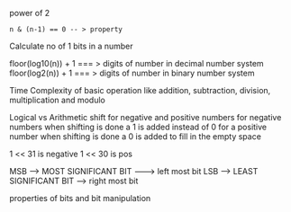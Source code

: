 power of 2 

    n & (n-1) == 0 -- > property


Calculate no of 1 bits in a number

floor(log10(n)) + 1 === > digits of number in decimal number system 
floor(log2(n)) + 1 === > digits of number in binary number system 



Time Complexity of basic operation like addition, subtraction, division, multiplication and modulo

Logical vs Arithmetic shift for negative and positive numbers
    for negative numbers when shifting is done a 1 is added instead of 0
    for a positive number when shifting is done a 0 is added to fill in the empty space

1 << 31 is negative 
1 << 30 is pos


MSB --> MOST SIGNIFICANT BIT ---> left most bit
LSB --> LEAST  SIGNIFICANT BIT --> right most bit


properties of bits and bit manipulation





